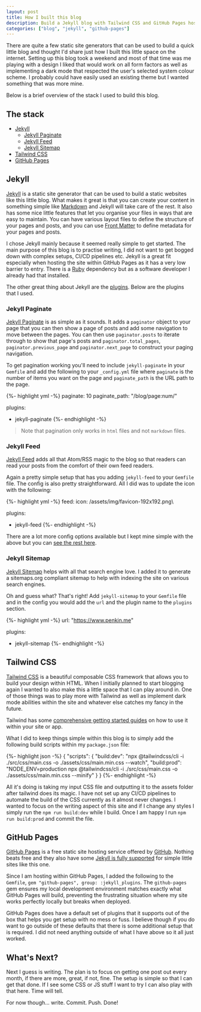 ```yaml
---
layout: post
title: How I built this blog
description: Build a Jekyll blog with Tailwind CSS and GitHub Pages hosting in one weekend. Simple setup guide with pagination, RSS feeds, and dark mode.
categories: ["blog", "jekyll", "github-pages"]
---
```


There are quite a few static site generators that can be used to build a quick little blog and thought I'd share just how I built this little space on the internet. Setting up this blog took a weekend and most of that time was me playing with a design I liked that would work on all form factors as well as implementing a dark mode that respected the user's selected system colour scheme. I probably could have easily used an existing theme but I wanted something that was more mine.

Below is a brief overview of the stack I used to build this blog.

## The stack

- [Jekyll](#jekyll)
  - [Jekyll Paginate](#jekyll-paginate)
  - [Jekyll Feed](#jekyll-feed)
  - [Jekyll Sitemap](#jekyll-sitemap)
- [Tailwind CSS](#tailwind-css)
- [GitHub Pages](#github-pages)

## Jekyll

[Jekyll](https://jekyllrb.com/) is a static site generator that can be used to build a static websites like this little blog. What makes it great is that you can create your content in something simple like [Markdown](https://en.wikipedia.org/wiki/Markdown) and Jekyll will take care of the rest. It also has some nice little features that let you organise your files in ways that are easy to maintain. You can have various layout files to define the structure of your pages and posts, and you can use [Front Matter](https://jekyllrb.com/docs/front-matter/) to define metadata for your pages and posts.

I chose Jekyll mainly because it seemed really simple to get started. The main purpose of this blog is to practise writing, I did not want to get bogged down with complex setups, CI/CD pipelines etc. Jekyll is a great fit especially when hosting the site within GitHub Pages as it has a very low barrier to entry. There is a [Ruby](https://www.ruby-lang.org/en/) dependency but as a software developer I already had that installed.

The other great thing about Jekyll are the [plugins](https://jekyllrb.com/docs/plugins/). Below are the plugins that I used.

### Jekyll Paginate

[Jekyll Paginate](https://jekyllrb.com/docs/pagination/) is as simple as it sounds. It adds a `paginator` object to your page that you can then show a page of posts and add some navigation to move between the pages. You can then use `paginator.posts` to iterate through to show that page's posts and `paginator.total_pages`, `paginator.previous_page` and `paginator.next_page` to construct your paging navigation.

To get pagination working you'll need to include `jekyll-paginate` in your `Gemfile` and add the following to your `_config.yml` file where `paginate` is the number of items you want on the page and `paginate_path` is the URL path to the page.

{%- highlight yml -%}
paginate: 10
paginate_path: "/blog/page:num/"

plugins:
  - jekyll-paginate
{%- endhighlight -%}

 > Note that pagination only works in `html` files and not `markdown` files.

### Jekyll Feed

[Jekyll Feed](https://github.com/jekyll/jekyll-feed) adds all that Atom/RSS magic to the blog so that readers can read your posts from the comfort of their own feed readers.

Again a pretty simple setup that has you adding `jekyll-feed` to your `Gemfile` file. The config is also pretty straightforward. All I did was to update the icon with the following:

{%- highlight yml -%}
feed:
  icon: /assets/img/favicon-192x192.png\

plugins:
  - jekyll-feed
{%- endhighlight -%}

There are a lot more config options available but I kept mine simple with the above but you can [see the rest here](https://github.com/jekyll/jekyll-feed?tab=readme-ov-file#usage).

### Jekyll Sitemap

[Jekyll Sitemap](https://github.com/jekyll/jekyll-sitemap) helps with all that search engine love. I added it to generate a sitemaps.org compliant sitemap to help with indexing the site on various search engines.

Oh and guess what? That's right! Add `jekyll-sitemap` to your `Gemfile` file and in the config you would add the `url` and the plugin name to the `plugins` section.

{%- highlight yml -%}
url: "https://www.penkin.me"

plugins:
  - jekyll-sitemap
{%- endhighlight -%}

## Tailwind CSS

[Tailwind CSS](https://tailwindcss.com/) is a beautiful composable CSS framework that allows you to build your design within HTML. When I initially planned to start blogging again I wanted to also make this a little space that I can play around in. One of those things was to play more with Tailwind as well as implement dark mode abilities within the site and whatever else catches my fancy in the future.

Tailwind has some [comprehensive getting started guides](https://tailwindcss.com/docs/installation/tailwind-cli) on how to use it within your site or app.

What I did to keep things simple within this blog is to simply add the following build scripts within my `package.json` file:

{%- highlight json -%}
{
  "scripts": {
    "build:dev": "npx @tailwindcss/cli -i ./src/css/main.css -o ./assets/css/main.min.css --watch",
    "build:prod": "NODE_ENV=production npx @tailwindcss/cli -i ./src/css/main.css -o ./assets/css/main.min.css --minify"
  }
}
{%- endhighlight -%}

All it's doing is taking my input CSS file and outputting it to the assets folder after tailwind does its magic. I have not set up any CI/CD pipelines to automate the build of the CSS currently as it almost never changes. I wanted to focus on the writing aspect of this site and if I change any styles I simply run the `npm run build:dev` while I build. Once I am happy I run `npm run build:prod` and commit the file.

## GitHub Pages

[GitHub Pages](https://pages.github.com/) is a free static site hosting service offered by [GitHub](https://github.com/). Nothing beats free and they also have some [Jekyll is fully supported](https://docs.github.com/en/pages/setting-up-a-github-pages-site-with-jekyll) for simple little sites like this one.

Since I am hosting within GitHub Pages, I added the following to the `Gemfile`, `gem "github-pages", group: :jekyll_plugins`. The `github-pages` gem ensures my local development environment matches exactly what GitHub Pages will build, preventing the frustrating situation where my site works perfectly locally but breaks when deployed.

GitHub Pages does have a default set of plugins that it supports out of the box that helps you get setup with no mess or fuss. I believe though if you do want to go outside of these defaults that there is some additional setup that is required. I did not need anything outside of what I have above so it all just worked.

## What's Next?

Next I guess is writing. The plan is to focus on getting one post out every month, if there are more, great, if not, fine. The setup is simple so that I can get that done. If I see some CSS or JS stuff I want to try I can also play with that here. Time will tell.

For now though... write. Commit. Push. Done!
